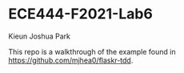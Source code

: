 # ECE444-F2021-Lab6

Kieun Joshua Park

This repo is a walkthrough of the example found in https://github.com/mjhea0/flaskr-tdd.
